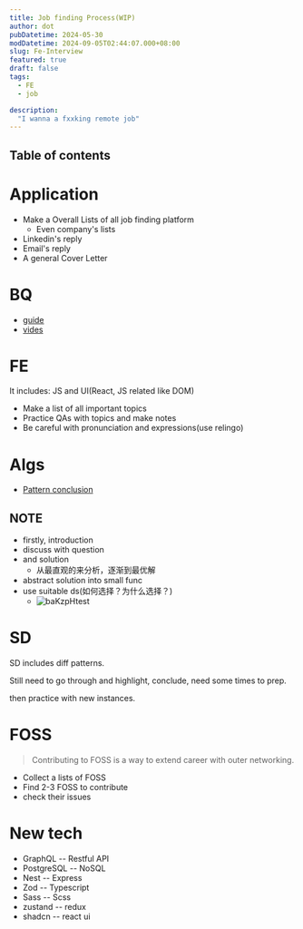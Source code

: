 ```yaml
---
title: Job finding Process(WIP)
author: dot
pubDatetime: 2024-05-30
modDatetime: 2024-09-05T02:44:07.000+08:00
slug: Fe-Interview
featured: true
draft: false
tags:
  - FE
  - job

description:
  "I wanna a fxxking remote job"
---
```

## Table of contents
# Application

- Make a Overall Lists of all job finding platform
  - Even company's lists
- Linkedin's reply
- Email's reply
- A general Cover Letter

# BQ

- [guide](https://www.designgurus.io/course-play/grokking-behavioral-interview/doc/6415b3fd6f3b018367901cdb)
- [vides](https://www.youtube.com/@TheCompaniesExpert/videos)

# FE

It includes: JS and UI(React, JS related like DOM)

- Make a list of all important topics
- Practice QAs with topics and make notes
- Be careful with pronunciation and expressions(use relingo)

# Algs

- [Pattern conclusion](https://www.designgurus.io/course-play/grokking-the-coding-interview/doc/64865387eaaadd1855385848)
## NOTE
- firstly, introduction
- discuss with question
- and solution
  - 从最直观的来分析，逐渐到最优解
- abstract solution into small func
- use suitable ds(如何选择？为什么选择？)
  - ![baKzpHtest](https://cdn.jsdelivr.net/gh/h3x311/upic@main/LC3/2024/baKzpHtest.png)


# SD

SD includes diff patterns.

Still need to go through and highlight, conclude, need some times to prep.

then practice with new instances.


# FOSS

> Contributing to FOSS is a way to extend career with outer networking.
- Collect a lists of FOSS
- Find 2-3 FOSS to contribute
- check their issues


# New tech
- GraphQL -- Restful API
- PostgreSQL -- NoSQL
- Nest -- Express
- Zod -- Typescript
- Sass -- Scss
- zustand -- redux
- shadcn -- react ui
